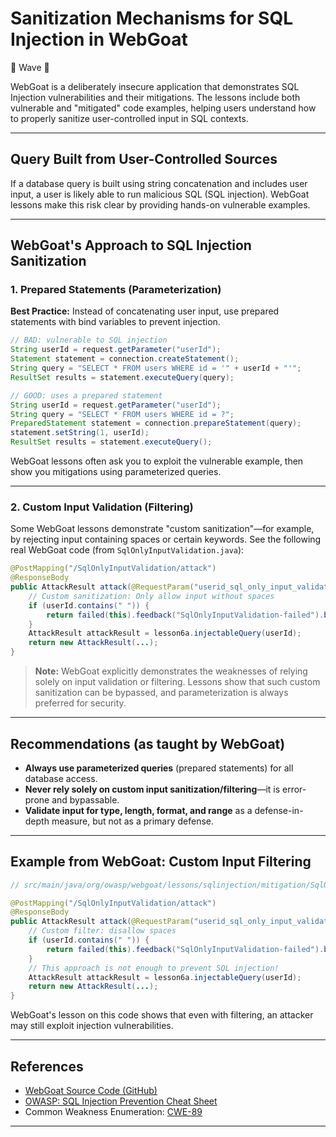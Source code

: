 # Sanitization Mechanisms for SQL Injection in WebGoat

👋 Wave 🌊

WebGoat is a deliberately insecure application that demonstrates SQL Injection vulnerabilities and their mitigations. The lessons include both vulnerable and "mitigated" code examples, helping users understand how to properly sanitize user-controlled input in SQL contexts.

---

## Query Built from User-Controlled Sources

If a database query is built using string concatenation and includes user input, a user is likely able to run malicious SQL (SQL injection). WebGoat lessons make this risk clear by providing hands-on vulnerable examples.

---

## WebGoat's Approach to SQL Injection Sanitization

### 1. Prepared Statements (Parameterization)

**Best Practice:**
Instead of concatenating user input, use prepared statements with bind variables to prevent injection.

```java
// BAD: vulnerable to SQL injection
String userId = request.getParameter("userId");
Statement statement = connection.createStatement();
String query = "SELECT * FROM users WHERE id = '" + userId + "'";
ResultSet results = statement.executeQuery(query);

// GOOD: uses a prepared statement
String userId = request.getParameter("userId");
String query = "SELECT * FROM users WHERE id = ?";
PreparedStatement statement = connection.prepareStatement(query);
statement.setString(1, userId);
ResultSet results = statement.executeQuery();
```

WebGoat lessons often ask you to exploit the vulnerable example, then show you mitigations using parameterized queries.

---

### 2. Custom Input Validation (Filtering)

Some WebGoat lessons demonstrate "custom sanitization"—for example, by rejecting input containing spaces or certain keywords. See the following real WebGoat code (from `SqlOnlyInputValidation.java`):

```java
@PostMapping("/SqlOnlyInputValidation/attack")
@ResponseBody
public AttackResult attack(@RequestParam("userid_sql_only_input_validation") String userId) {
    // Custom sanitization: Only allow input without spaces
    if (userId.contains(" ")) {
        return failed(this).feedback("SqlOnlyInputValidation-failed").build();
    }
    AttackResult attackResult = lesson6a.injectableQuery(userId);
    return new AttackResult(...);
}
```

> **Note:** WebGoat explicitly demonstrates the weaknesses of relying solely on input validation or filtering. Lessons show that such custom sanitization can be bypassed, and parameterization is always preferred for security.

---

## Recommendations (as taught by WebGoat)

- **Always use parameterized queries** (prepared statements) for all database access.
- **Never rely solely on custom input sanitization/filtering**—it is error-prone and bypassable.
- **Validate input for type, length, format, and range** as a defense-in-depth measure, but not as a primary defense.

---

## Example from WebGoat: Custom Input Filtering

```java
// src/main/java/org/owasp/webgoat/lessons/sqlinjection/mitigation/SqlOnlyInputValidation.java

@PostMapping("/SqlOnlyInputValidation/attack")
@ResponseBody
public AttackResult attack(@RequestParam("userid_sql_only_input_validation") String userId) {
    // Custom filter: disallow spaces
    if (userId.contains(" ")) {
        return failed(this).feedback("SqlOnlyInputValidation-failed").build();
    }
    // This approach is not enough to prevent SQL injection!
    AttackResult attackResult = lesson6a.injectableQuery(userId);
    return new AttackResult(...);
}
```

WebGoat's lesson on this code shows that even with filtering, an attacker may still exploit injection vulnerabilities.

---

## References
* [WebGoat Source Code (GitHub)](https://github.com/WebGoat/WebGoat)
* [OWASP: SQL Injection Prevention Cheat Sheet](https://cheatsheetseries.owasp.org/cheatsheets/SQL_Injection_Prevention_Cheat_Sheet.html)
* Common Weakness Enumeration: [CWE-89](https://cwe.mitre.org/data/definitions/89.html)

---
